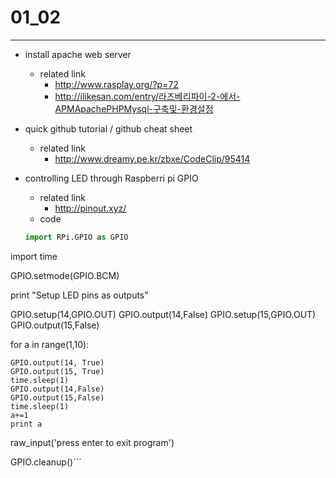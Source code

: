 # 01_02
---
* install apache web server  
  * related link 
    * http://www.rasplay.org/?p=72
    * http://ilikesan.com/entry/라즈베리파이-2-에서-APMApachePHPMysql-구축및-환경설정


* quick github tutorial / github cheat sheet
  * related link  
    * http://www.dreamy.pe.kr/zbxe/CodeClip/95414

* controlling LED through Raspberri pi GPIO
  * related link
    * http://pinout.xyz/
  * code  
  ```python
  import RPi.GPIO as GPIO
import time

GPIO.setmode(GPIO.BCM)

print "Setup LED pins as outputs"

GPIO.setup(14,GPIO.OUT)
GPIO.output(14,False)
GPIO.setup(15,GPIO.OUT)
GPIO.output(15,False)

for a in range(1,10):

	GPIO.output(14, True)
	GPIO.output(15, True)
	time.sleep(1)
	GPIO.output(14,False)
	GPIO.output(15,False)
	time.sleep(1)
	a+=1
 	print a

raw_input('press enter to exit program')

GPIO.cleanup()```

